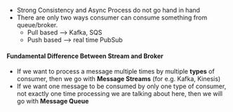 - Strong Consistency and Async Process do not go hand in hand
- There are only two ways consumer can consume something from queue/broker.
	- Pull based --> Kafka, SQS
	- Push based --> real time PubSub

#### Fundamental Difference Between Stream and Broker
- If we want to process a message multiple times by multiple **types** of consumer, then we go with **Message Streams** (for e.g. Kafka, Kinesis)
- If we want one message to be consumed by only one type of consumer, not exactly one time processing we are talking about here, then we will go with **Message Queue**
